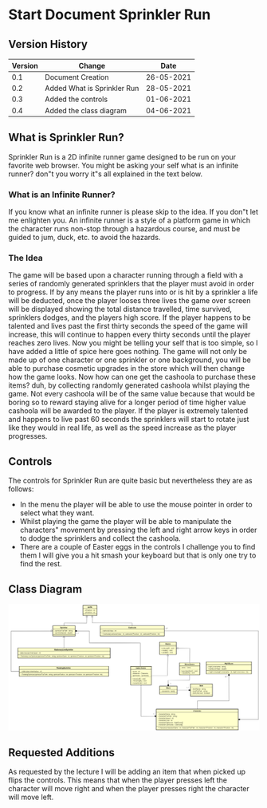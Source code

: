 # Start Document Sprinkler Run

## Version History

|Version|Change|Date|
|-------|------|----|
|0.1|Document Creation|26-05-2021|
|0.2|Added What is Sprinkler Run|28-05-2021|
|0.3|Added the controls|01-06-2021|
|0.4|Added the class diagram|04-06-2021|

## What is Sprinkler Run?
Sprinkler Run is a 2D infinite runner game designed to be run on your favorite web browser. You might be asking your self what is an infinite runner? don"t you worry it"s all explained in the text below.

### What is an Infinite Runner?

If you know what an infinite runner is please skip to the idea. If you don"t let me enlighten you. 
An infinite runner is a style of a platform game in which the character runs non-stop through a hazardous course, and must be guided to jum, duck, etc. to avoid the hazards.

### The Idea

The game will be based upon a character running through a field with a series of randomly generated sprinklers that the player must avoid in order to progress. If by any means the player runs into or is hit by a sprinkler a life will be deducted, once the player looses three lives the game over screen will be displayed showing the total distance travelled, time survived, sprinklers dodges, and the players high score. If the player happens to be talented and lives past the first thirty seconds the speed of the game will increase, this will continue to happen every thirty seconds until the player reaches zero lives. Now you might be telling your self that is too simple, so I have added a little of spice here goes nothing. The game will not only be made up of one character or one sprinkler or one background, you will be able to purchase cosmetic upgrades in the store which will then change how the game looks. Now how can one get the cashoola to purchase these items? duh, by collecting randomly generated cashoola whilst playing the game. Not every cashoola will be of the same value because that would be boring so to reward staying alive for a longer period of time higher value cashoola will be awarded to the player. If the player is extremely talented and happens to live past 60 seconds the sprinklers will start to rotate just like they would in real life, as well as the speed increase as the player progresses.

## Controls

The controls for Sprinkler Run are quite basic but nevertheless they are as follows: 

* In the menu the player will be able to use the mouse pointer in order to select what they want.
* Whilst playing the game the player will be able to manipulate the characters" movement by pressing the left and right arrow keys in order to dodge the sprinklers and collect the cashoola.
* There are a couple of Easter eggs in the controls I challenge you to find them I will give you a hit smash your keyboard but that is only one try to find the rest.

## Class Diagram

![Sprinkler Run Class Diagram](resources/UMLClassDiagram/classDiagram.png "Sprinkler Run Class Diagram")

## Requested Additions

As requested by the lecture I will be adding an item that when picked up flips the controls. This means that when the player presses left the character will move right and when the player presses right the character will move left.
